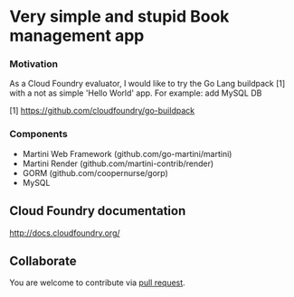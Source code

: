 Very simple and stupid Book management app
====
### Motivation
As a Cloud Foundry evaluator, I would like to try the Go Lang buildpack [1] with a not as simple 'Hello World' app. For example: add MySQL DB

[1] https://github.com/cloudfoundry/go-buildpack

### Components
* Martini Web Framework (github.com/go-martini/martini)
* Martini Render (github.com/martini-contrib/render)
* GORM (github.com/coopernurse/gorp)
* MySQL



## Cloud Foundry documentation

http://docs.cloudfoundry.org/

## Collaborate

You are welcome to contribute via [pull request](https://help.github.com/articles/using-pull-requests).
